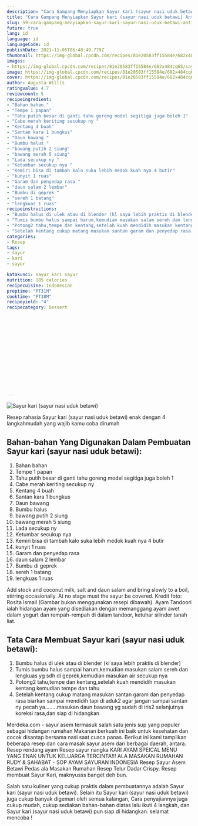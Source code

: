 ```yaml
---
description: "Cara Gampang Menyiapkan Sayur kari (sayur nasi uduk betawi) Anti Gagal"
title: "Cara Gampang Menyiapkan Sayur kari (sayur nasi uduk betawi) Anti Gagal"
slug: 59-cara-gampang-menyiapkan-sayur-kari-sayur-nasi-uduk-betawi-anti-gagal
future: true
lang: id
language: id
languageCode: id
publishDate: 2021-11-05T06:48:49.779Z 
thumbnail: https://img-global.cpcdn.com/recipes/81e20583ff15584e/682x484cq65/sayur-kari-sayur-nasi-uduk-betawi-foto-resep-utama.png
images:
- https://img-global.cpcdn.com/recipes/81e20583ff15584e/682x484cq65/sayur-kari-sayur-nasi-uduk-betawi-foto-resep-utama.png
image: https://img-global.cpcdn.com/recipes/81e20583ff15584e/682x484cq65/sayur-kari-sayur-nasi-uduk-betawi-foto-resep-utama.png
cover: https://img-global.cpcdn.com/recipes/81e20583ff15584e/682x484cq65/sayur-kari-sayur-nasi-uduk-betawi-foto-resep-utama.png
author: Augusta Willis
ratingvalue: 4.7
reviewcount: 5
recipeingredient:
- "Bahan bahan "
- "Tempe 1 papan"
- "Tahu putih besar di ganti tahu goreng model segitiga juga boleh 1"
- "Cabe merah keriting secukup ny "
- "Kentang 4 buah"
- "Santan kara 1 bungkus"
- "Daun bawang "
- "Bumbu halus "
- "bawang putih 2 siung"
- "bawang merah 5 siung"
- "Lada secukup ny "
- "Ketumbar secukup nya "
- "Kemiri bisa di tambah kalo suka lebih medok kuah nya 4 butir"
- "kunyit 1 ruas"
- "Garam dan penyedap rasa "
- "daun salam 2 lembar"
- "Bumbu di geprek "
- "sereh 1 batang"
- "lengkuas 1 ruas"
recipeinstructions:
- "Bumbu halus di ulek atau di blender (kl saya lebih praktis di blender)"
- "Tumis bumbu halus sampai harum,kemudian masukan salam sereh dan lengkuas yg sdh di geprek,kemudian masukan air secukup nya"
- "Potong2 tahu,tempe dan kentang,setelah kuah mendidih masukan kentang kemudian tempe dan tahu"
- "Setelah kentang cukup matang masukan santan garam dan penyedap rasa biarkan sampai mendidih tapi di aduk2 agar jangan sampai santan ny pecah ya........masukan daun bawang yg sudah di iris2 selanjutnya koreksi rasa,dan siap di hidangkan"
categories:
- Resep
tags:
- sayur
- kari
- sayur

katakunci: sayur kari sayur 
nutrition: 185 calories
recipecuisine: Indonesian
preptime: "PT31M"
cooktime: "PT38M"
recipeyield: "4"
recipecategory: Dessert


     
    
    
    
    
    
    
    
    
    
    
      
    
---
```



![Sayur kari (sayur nasi uduk betawi)](https://img-global.cpcdn.com/recipes/81e20583ff15584e/682x484cq65/sayur-kari-sayur-nasi-uduk-betawi-foto-resep-utama.png)

Resep rahasia Sayur kari (sayur nasi uduk betawi)  enak dengan 4 langkahmudah yang wajib kamu coba dirumah

<!--inarticleads1-->

## Bahan-bahan Yang Digunakan Dalam Pembuatan Sayur kari (sayur nasi uduk betawi):

1. Bahan bahan 
1. Tempe 1 papan
1. Tahu putih besar di ganti tahu goreng model segitiga juga boleh 1
1. Cabe merah keriting secukup ny 
1. Kentang 4 buah
1. Santan kara 1 bungkus
1. Daun bawang 
1. Bumbu halus 
1. bawang putih 2 siung
1. bawang merah 5 siung
1. Lada secukup ny 
1. Ketumbar secukup nya 
1. Kemiri bisa di tambah kalo suka lebih medok kuah nya 4 butir
1. kunyit 1 ruas
1. Garam dan penyedap rasa 
1. daun salam 2 lembar
1. Bumbu di geprek 
1. sereh 1 batang
1. lengkuas 1 ruas

Add stock and coconut milk, salt and daun salam and bring slowly to a boil, stirring occasionally. At no stage must the sayur be covered. Kredit foto: Rosita Ismail (Gambar bukan menggunakan resepi dibawah). Ayam Tandoori ialah hidangan ayam yang disediakan dengan memanggang ayam awet dalam yogurt dan rempah-rempah di dalam tandoor, ketuhar silinder tanah liat. 

<!--inarticleads2-->

## Tata Cara Membuat Sayur kari (sayur nasi uduk betawi):

1. Bumbu halus di ulek atau di blender (kl saya lebih praktis di blender)
1. Tumis bumbu halus sampai harum,kemudian masukan salam sereh dan lengkuas yg sdh di geprek,kemudian masukan air secukup nya
1. Potong2 tahu,tempe dan kentang,setelah kuah mendidih masukan kentang kemudian tempe dan tahu
1. Setelah kentang cukup matang masukan santan garam dan penyedap rasa biarkan sampai mendidih tapi di aduk2 agar jangan sampai santan ny pecah ya........masukan daun bawang yg sudah di iris2 selanjutnya koreksi rasa,dan siap di hidangkan


Merdeka.com - sayur asem termasuk salah satu jenis sup yang populer sebagai hidangan rumahan Makanan berkuah ini baik untuk kesehatan dan cocok disantap bersama nasi saat cuaca panas. Berikut ini kami tampilkan beberapa resep dan cara masak sayur asem dari berbagai daerah, antara. Resep rendang ayam Resep sayur nangka KARI AYAM SPEICAL MENU YANG ENAK UNTUK KELUARGA TERCINTA!!! ALA MASAKAN RUMAHAN RUDY &amp; SAHABAT - SOP AYAM SAYURAN INDONESIA Resep Sayur Asem Betawi Pedas ala Masakan Rumahan Resep Telur Dadar Crispy. Resep membuat Sayur Kari, maknyusss banget deh bun. 

Salah satu kuliner yang cukup praktis dalam pembuatannya adalah  Sayur kari (sayur nasi uduk betawi). Selain itu  Sayur kari (sayur nasi uduk betawi)  juga cukup banyak digemari oleh semua kalangan, Cara penyajiannya juga cukup mudah, cukup sediakan bahan-bahan diatas lalu ikuti 4 langkah, dan  Sayur kari (sayur nasi uduk betawi)  pun siap di hidangkan. selamat mencoba !

